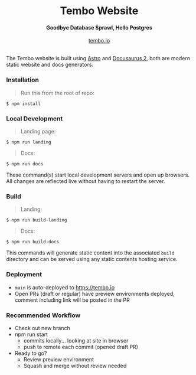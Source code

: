 <h1 align='center'>Tembo Website</h1>
<h4 align='center'>Goodbye Database Sprawl, Hello Postgres</h4>
<div align='center'>
<a href='https:tembo.io' target='_blank'>tembo.io</a>
</div>

<br />

The Tembo website is built using [Astro](https://astro.build) and [Docusaurus 2](https://docusaurus.io/), both are modern static website and docs generators.

### Installation

> Run this from the root of repo:

```
$ npm install
```

### Local Development

> Landing page:

```
$ npm run landing
```

> Docs:

```
$ npm run docs
```

These command(s) start local development servers and open up browsers. All changes are reflected live without having to restart the server.

### Build

> Landing:

```
$ npm run build-landing
```

> Docs:

```
$ npm run build-docs
```

This commands will generate static content into the associated `build` directory and can be served using any static contents hosting service.

### Deployment

- `main` is auto-deployed to https://tembo.io
- Open PRs (draft or regular) have preview environments deployed, comment including link will be posted in the PR

### Recommended Workflow

- Check out new branch
- npm run start
  - commits locally... looking at site in browser
  - push to remote each commit (opened draft PR)
- Ready to go?
  - Review preview environment
  - Squash and merge without review needed
